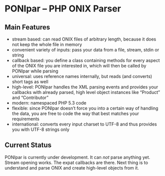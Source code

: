 # PONIpar – PHP ONIX Parser

## Main Features
* stream based: can read ONIX files of arbitrary length, because it does not keep the whole file in memory
* convenient variety of inputs: pass your data from a file, stream, stdin or string
* callback based: you define a class containing methods for every aspect of the ONIX file you are interested in, which will then be called by PONIpar while parsing
* universal: uses reference names internally, but reads (and converts) short tags as well
* high-level: PONIpar handles the XML parsing events and provides your callbacks with already parsed, high level object instances like “Product” and “Contributor”
* modern: namespaced PHP 5.3 code
* flexible: since PONIpar doesn’t force you into a certain way of handling the data, you are free to code the way that best matches your requirements
* international: converts every input charset to UTF-8 and thus provides you with UTF-8 strings only

## Current Status
PONIpar is currently under development. It can _not_ parse anything yet. Stream opening works. The expat callbacks are there. Next thing is to understand and parse ONIX and create high-level objects from it.
